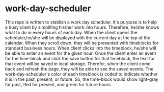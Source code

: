 # work-day-scheduler
This repo is written to stablish a work day scheduler.
It's purpose is to help a busy client by simplifing his/her work into hours. Therefore, he/she knows what to do in every hours of each day.
When the client opens the scheduler,he/she will be displayed with the current day at the top of the calendar.
When they scroll down, they will be  presented with timeblocks for standard business hours.
When client clicks into the timeblock, he/she will be able to enter an event for the given hour. 
Once the client enter an event for the time-block and click the save button for that timeblock, the text for that event will be saved in local storage.
Therefor, when the client come back and refresh the page, they will be able to see the saved events.
The work-day-scheduler's color of each timeblock is coded to indicate whether it is in the past, present, or future.
So, the time-block would show light-gray for past, Red for present, and green for future hours.
